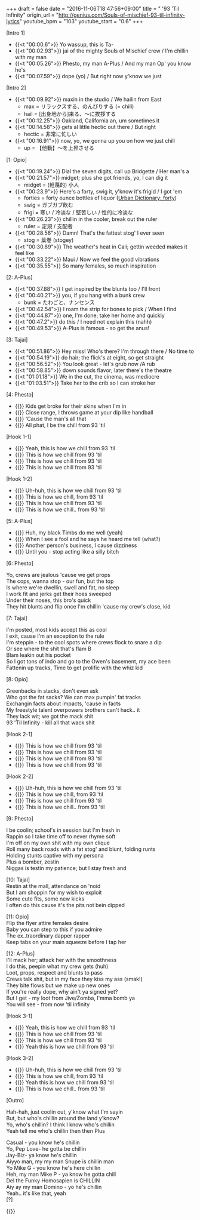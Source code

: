 +++
draft = false
date = "2016-11-06T18:47:56+09:00"
title = " '93 'Til Infinity"
origin_url = "http://genius.com/Souls-of-mischief-93-til-infinity-lyrics"
youtube_bpm = "103"
youtube_start = "0.6"
+++

[Intro 1]  

* {{<t "00:00.6">}} Yo wassup, this is Ta-
* {{<t "00:02.93">}} jai of the mighty Souls of Mischief crew / I'm chillin with my man
* {{<t "00:05.26">}} Phesto, my man A-Plus / And my man Op' you know he's
* {{<t "00:07.59">}} dope (yo) / But right now y'know we just

[Intro 2]  

* {{<t "00:09.92">}} maxin in the studio / We hailin from East
    * max = リラックスする、のんびりする (= chill)
    * hail = [出身地から]来る、～に挨拶する
* {{<t "00:12.25">}} Oakland, California an, um sometimes it
* {{<t "00:14.58">}} gets al little hectic out there / But right
    * hectic = 非常に忙しい
* {{<t "00:16.91">}} now, yo, we gonna up you on how we just chill
    * up = 【他動】～を上昇させる
  
[1: Opio]  

* {{<t "00:19.24">}} Dial the seven digits, call up Bridgette / Her man's a
* {{<t "00:21.57">}} midget; plus she got friends, yo, I can dig it  
    * midget = (軽蔑的) 小人
* {{<t "00:23.9">}} Here's a forty, swig it, y'know it's frigid / I got 'em 
    * forties = forty ounce bottles of liquor ([Urban Dictionary: forty](http://www.urbandictionary.com/define.php?term=forty))
    * swig = ガブガブ飲む
    * frigi = 寒い / 冷淡な / 堅苦しい / 性的に冷淡な
* {{<t "00:26.23">}} chillin in the cooler, break out the ruler  
    * ruler = 定規 / 支配者
* {{<t "00:28.56">}} Damn! That's the fattest stog' I ever seen  
    * stog = 葉巻 (stogey)
* {{<t "00:30.89">}} The weather's heat in Cali; gettin weeded makes it feel like
* {{<t "00:33.22">}} Maui / Now we feel the good vibrations  
* {{<t "00:35.55">}} So many females, so much inspiration  
  
[2: A-Plus]  

* {{<t "00:37.88">}} I get inspired by the blunts too / I'll front
* {{<t "00:40.21">}} you, if you hang with a bunk crew  
    * bunk = たわごと、ナンセンス
* {{<t "00:42.54">}} I roam the strip for bones to pick / When I find
* {{<t "00:44.87">}} one, I'm done; take her home and quickly
* {{<t "00:47.2">}} do this / I need not explain this (nahh)  
* {{<t "00:49.53">}} A-Plus is famous - so get the anus!  
  
[3: Tajai]  

* {{<t "00:51.86">}} Hey miss! Who's there? I'm through there / No time to
* {{<t "00:54.19">}} do hair; the flick's at eight, so get straight  
* {{<t "00:56.52">}} You look great - let's grub now /A rub
* {{<t "00:58.85">}} down sounds flavor; later there's the theatre
* {{<t "01:01.18">}} We in the cut, the cinema, was mediocre
* {{<t "01:03.51">}} Take her to the crib so I can stroke her  
  
[4: Phesto]  

* {{<t a>}} Kids get broke for their skins when I'm in  
* {{<t a>}} Close range, I throws game at your dip like handball  
* {{<t a>}} 'Cause the man's all that  
* {{<t a>}} All phat, I be the chill from 93 'til  
  
[Hook 1-1]  

* {{<t a>}} Yeah, this is how we chill from 93 'til  
* {{<t a>}} This is how we chill from 93 'til  
* {{<t a>}} This is how we chill from 93 'til  
* {{<t a>}} This is how we chill from 93 'til  

[Hook 1-2]  

* {{<t a>}} Uh-huh, this is how we chill from 93 'til  
* {{<t a>}} This is how we chill, from 93 'til  
* {{<t a>}} This is how we chill from 93 'til  
* {{<t a>}} This is how we chill.. from 93 'til  
  
[5: A-Plus]  

* {{<t a>}} Huh, my black Timbs do me well (yeah)  
* {{<t a>}} When I see a fool and he says he heard me tell (what?)  
* {{<t a>}} Another person's business, I cause dizziness  
* {{<t a>}} Until you - stop acting like a silly bitch  
  
[6: Phesto]  

Yo, crews are jealous 'cause we get props  
The cops, wanna stop - our fun, but the top  
Is where we're dwellin, swell and fat, no sleep  
I work fit and jerks get their hoes sweeped  
Under their noses, this bro's quick  
They hit blunts and flip once I'm chillin 'cause my crew's close, kid  
  
[7: Tajai]  

I'm posted, most kids accept this as cool  
I exit, cause I'm an exception to the rule  
I'm steppin - to the cool spots where crews flock to snare a dip  
Or see where the shit that's flam B  
Blam leakin out his pocket  
So I got tons of indo and go to the Owen's basement, my ace been  
Fattenin up tracks, Time to get prolific with the whiz kid  
  
[8: Opio]  

Greenbacks in stacks, don't even ask  
Who got the fat sacks? We can max pumpin' fat tracks  
Exchangin facts about impacts, 'cause in facts  
My freestyle talent overpowers brothers can't hack.. it  
They lack wit; we got the mack shit  
93 'Til Infinity - kill all that wack shit  
  
[Hook 2-1]  

* {{<t a>}} This is how we chill from 93 'til  
* {{<t a>}} This is how we chill from 93 'til  
* {{<t a>}} This is how we chill from 93 'til  
* {{<t a>}} This is how we chill from 93 'til  

[Hook 2-2]  

* {{<t a>}} Uh-huh, this is how we chill from 93 'til  
* {{<t a>}} This is how we chill, from 93 'til  
* {{<t a>}} This is how we chill from 93 'til  
* {{<t a>}} This is how we chill.. from 93 'til  
  
[9: Phesto]  

I be coolin; school's in session but I'm fresh in  
Rappin so I take time off to never rhyme soft  
I'm off on my own shit with my own clique  
Roll many back roads with a fat stog' and blunt, folding runts  
Holding stunts captive with my persona  
Plus a bomber, zestin  
Niggas is testin my patience; but I stay fresh and  
  
[10: Tajai]  
Restin at the mall, attendance on 'noid  
But I am shoppin for my wish to exploit  
Some cute fits, some new kicks  
I often do this cause it's the pits not bein dipped  
  
[11: Opio]  
Flip the flyer attire females desire  
Baby you can step to this if you admire  
The ex..traordinary dapper rapper  
Keep tabs on your main squeeze before I tap her  
  
[12: A-Plus]  
I'll mack her; attack her with the smoothness  
I do this, peepin what my crew gets (huh)  
Loot, props, respect and blunts to pass  
Crews talk shit, but in my face they kiss my ass (smak!)  
They bite flows but we make up new ones  
If you're really dope, why ain't ya signed yet?  
But I get - my loot from Jive/Zomba, I'mma bomb ya  
You will see - from now 'til infinity  
  
[Hook 3-1]  

* {{<t a>}} Yeah, this is how we chill from 93 'til  
* {{<t a>}} This is how we chill from 93 'til  
* {{<t a>}} This is how we chill from 93 'til  
* {{<t a>}} Yeah this is how we chill from 93 'til  

[Hook 3-2]  

* {{<t a>}} Uh-huh, this is how we chill from 93 'til  
* {{<t a>}} This is how we chill, from 93 'til  
* {{<t a>}} Yeah this is how we chill from 93 'til  
* {{<t a>}} This is how we chill.. from 93 'til  
  
[Outro]  

Hah-hah, just coolin out, y'know what I'm sayin  
But, but who's chillin around the land y'know?  
Yo, who's chillin? I think I know who's chillin  
Yeah tell me who's chillin then then Plus  
  
Casual - you know he's chillin  
Yo, Pep Love- he gotta be chillin  
Jay-Biz- ya know he's chillin  
Aiyyo man, my my man Snupe is chillin man  
Yo Mike G - you know he's here chillin  
Heh, my man Mike P - ya know he gotta chill  
Del the Funky Homosapien is CHILLIN  
Aiy ay my man Domino - yo he's chillin  
Yeah.. it's like that, yeah  
[?]  

{{<y fXJc2NYwHjw>}}

